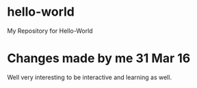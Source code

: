 # hello-world
My Repository for Hello-World
# Changes made by me 31 Mar 16
Well very interesting to be interactive and learning as well.
